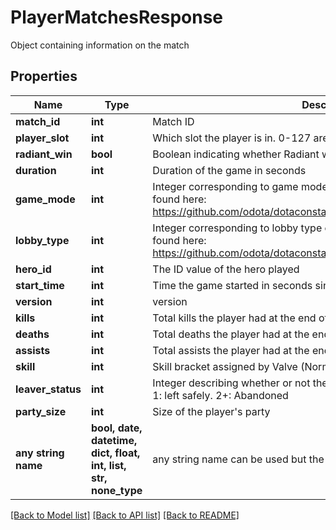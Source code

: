 # PlayerMatchesResponse

Object containing information on the match

## Properties
Name | Type | Description | Notes
------------ | ------------- | ------------- | -------------
**match_id** | **int** | Match ID | [optional] 
**player_slot** | **int** | Which slot the player is in. 0-127 are Radiant, 128-255 are Dire | [optional] 
**radiant_win** | **bool** | Boolean indicating whether Radiant won the match | [optional] 
**duration** | **int** | Duration of the game in seconds | [optional] 
**game_mode** | **int** | Integer corresponding to game mode played. List of constants can be found here: https://github.com/odota/dotaconstants/blob/master/json/game_mode.json | [optional] 
**lobby_type** | **int** | Integer corresponding to lobby type of match. List of constants can be found here: https://github.com/odota/dotaconstants/blob/master/json/lobby_type.json | [optional] 
**hero_id** | **int** | The ID value of the hero played | [optional] 
**start_time** | **int** | Time the game started in seconds since 1970 | [optional] 
**version** | **int** | version | [optional] 
**kills** | **int** | Total kills the player had at the end of the game | [optional] 
**deaths** | **int** | Total deaths the player had at the end of the game | [optional] 
**assists** | **int** | Total assists the player had at the end of the game | [optional] 
**skill** | **int** | Skill bracket assigned by Valve (Normal, High, Very High) | [optional] 
**leaver_status** | **int** | Integer describing whether or not the player left the game. 0: didn&#39;t leave. 1: left safely. 2+: Abandoned | [optional] 
**party_size** | **int** | Size of the player&#39;s party | [optional] 
**any string name** | **bool, date, datetime, dict, float, int, list, str, none_type** | any string name can be used but the value must be the correct type | [optional]

[[Back to Model list]](../README.md#documentation-for-models) [[Back to API list]](../README.md#documentation-for-api-endpoints) [[Back to README]](../README.md)


